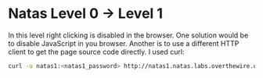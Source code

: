 # Natas Level 0 -> Level 1

In this level right clicking is disabled in the browser. One solution would be to disable JavaScript in you browser.
Another is to use a different HTTP client to get the page source code directly. I used curl:

```bash
curl -u natas1:<natas1_password> http://natas1.natas.labs.overthewire.org
```

 

